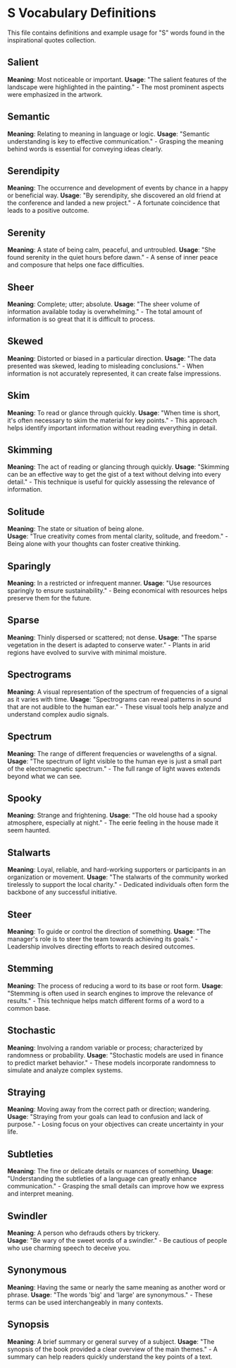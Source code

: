 # S Vocabulary Definitions

This file contains definitions and example usage for "S" words found in the inspirational quotes collection.

<!-- Add vocabulary words here following the format:
## WordName

**Meaning**: Clear, concise definition of the word.
**Usage**: "Quote or example sentence." - Explanation of the usage context.
-->

## Salient

**Meaning**: Most noticeable or important.
**Usage**: "The salient features of the landscape were highlighted in the painting." - The most prominent aspects were emphasized in the artwork.

## Semantic

**Meaning**: Relating to meaning in language or logic.
**Usage**: "Semantic understanding is key to effective communication." - Grasping the meaning behind words is essential for conveying ideas clearly.

## Serendipity

**Meaning**: The occurrence and development of events by chance in a happy or beneficial way.
**Usage**: "By serendipity, she discovered an old friend at the conference and landed a new project." - A fortunate coincidence that leads to a positive outcome.

## Serenity

**Meaning**: A state of being calm, peaceful, and untroubled.
**Usage**: "She found serenity in the quiet hours before dawn." - A sense of inner peace and composure that helps one face difficulties.

## Sheer

**Meaning**: Complete; utter; absolute.
**Usage**: "The sheer volume of information available today is overwhelming." - The total amount of information is so great that it is difficult to process.

## Skewed

**Meaning**: Distorted or biased in a particular direction.
**Usage**: "The data presented was skewed, leading to misleading conclusions." - When information is not accurately represented, it can create false impressions.

## Skim

**Meaning**: To read or glance through quickly.
**Usage**: "When time is short, it's often necessary to skim the material for key points." - This approach helps identify important information without reading everything in detail.

## Skimming

**Meaning**: The act of reading or glancing through quickly.
**Usage**: "Skimming can be an effective way to get the gist of a text without delving into every detail." - This technique is useful for quickly assessing the relevance of information.

## Solitude

**Meaning**: The state or situation of being alone.  
**Usage**: "True creativity comes from mental clarity, solitude, and freedom." - Being alone with your thoughts can foster creative thinking.

## Sparingly

**Meaning**: In a restricted or infrequent manner.
**Usage**: "Use resources sparingly to ensure sustainability." - Being economical with resources helps preserve them for the future.

## Sparse

**Meaning**: Thinly dispersed or scattered; not dense.
**Usage**: "The sparse vegetation in the desert is adapted to conserve water." - Plants in arid regions have evolved to survive with minimal moisture.

## Spectrograms

**Meaning**: A visual representation of the spectrum of frequencies of a signal as it varies with time.
**Usage**: "Spectrograms can reveal patterns in sound that are not audible to the human ear." - These visual tools help analyze and understand complex audio signals.

## Spectrum

**Meaning**: The range of different frequencies or wavelengths of a signal.
**Usage**: "The spectrum of light visible to the human eye is just a small part of the electromagnetic spectrum." - The full range of light waves extends beyond what we can see.

## Spooky

**Meaning**: Strange and frightening.
**Usage**: "The old house had a spooky atmosphere, especially at night." - The eerie feeling in the house made it seem haunted.

## Stalwarts

**Meaning**: Loyal, reliable, and hard-working supporters or participants in an organization or movement.
**Usage**: "The stalwarts of the community worked tirelessly to support the local charity." - Dedicated individuals often form the backbone of any successful initiative.

## Steer

**Meaning**: To guide or control the direction of something.
**Usage**: "The manager's role is to steer the team towards achieving its goals." - Leadership involves directing efforts to reach desired outcomes.

## Stemming

**Meaning**: The process of reducing a word to its base or root form.
**Usage**: "Stemming is often used in search engines to improve the relevance of results." - This technique helps match different forms of a word to a common base.

## Stochastic

**Meaning**: Involving a random variable or process; characterized by randomness or probability.
**Usage**: "Stochastic models are used in finance to predict market behavior." - These models incorporate randomness to simulate and analyze complex systems.

## Straying

**Meaning**: Moving away from the correct path or direction; wandering.
**Usage**: "Straying from your goals can lead to confusion and lack of purpose." - Losing focus on your objectives can create uncertainty in your life.

## Subtleties

**Meaning**: The fine or delicate details or nuances of something.
**Usage**: "Understanding the subtleties of a language can greatly enhance communication." - Grasping the small details can improve how we express and interpret meaning.

## Swindler

**Meaning**: A person who defrauds others by trickery.  
**Usage**: "Be wary of the sweet words of a swindler." - Be cautious of people who use charming speech to deceive you.

## Synonymous

**Meaning**: Having the same or nearly the same meaning as another word or phrase.
**Usage**: "The words 'big' and 'large' are synonymous." - These terms can be used interchangeably in many contexts.

## Synopsis

**Meaning**: A brief summary or general survey of a subject.
**Usage**: "The synopsis of the book provided a clear overview of the main themes." - A summary can help readers quickly understand the key points of a text.
